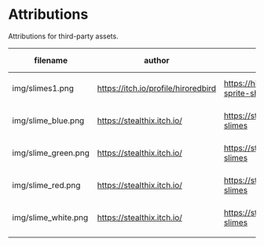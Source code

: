 # Attributions

Attributions for third-party assets.

| filename | author | pulled from | on date | license |
|---|---|---|---|---|
| img/slimes1.png | https://itch.io/profile/hiroredbird | https://hiroredbird.itch.io/slime-sprite-sheet | 23-12-20 | CC BY |
| img/slime_blue.png | https://stealthix.itch.io/ | https://stealthix.itch.io/animated-slimes | 26-12-20 | CC0 |
| img/slime_green.png | https://stealthix.itch.io/ | https://stealthix.itch.io/animated-slimes | 26-12-20 | CC0 |
| img/slime_red.png | https://stealthix.itch.io/ | https://stealthix.itch.io/animated-slimes | 26-12-20 | CC0 |
| img/slime_white.png | https://stealthix.itch.io/ | https://stealthix.itch.io/animated-slimes | 26-12-20 | CC0 |
|   |   |   |   |   |
